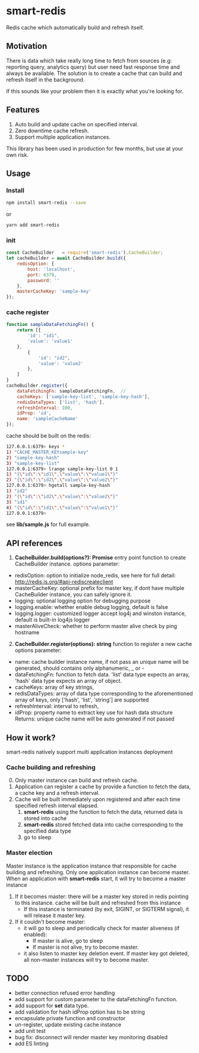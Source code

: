 # smart-redis

Redis cache which automatically build and refresh itself.

## Motivation
There is data which take really long time to fetch from sources (e.g: reporting query, analytics query) but user need fast response time and always be available. The solution is to create a cache that can build and refresh itself in the background.

If this sounds like your problem then it is exactly what you're looking for.

## Features
1. Auto build and update cache on specified interval.
2. Zero downtime cache refresh.
3. Support multiple application instances.

This library has been used in production for few months, but use at your own risk.

## Usage

### Install
```bash
npm install smart-redis --save
```
or
```bash
yarn add smart-redis
```
### init

```javascript
const CacheBuilder   = require('smart-redis').CacheBuilder;
let cacheBuilder = await CacheBuilder.build({
    redisOption: {
        host: 'localhost',
        port: 6379,
        password: ''
    },
    masterCacheKey: 'sample-key'
});
```

### cache register
```javascript
function sampleDataFetchingFn() {
    return [{
        'id': "id1",
        'value': 'value1'
    },
        {
            'id': "id2",
            'value': 'value2'
        },
    ]
}
cacheBuilder.register({
    dataFetchingFn: sampleDataFetchingFn,  // 
    cacheKeys: ['sample-key-list', 'sample-key-hash'],
    redisDataTypes: ['list', 'hash'],
    refreshInterval: 100,
    idProp: 'id',
    name: 'sampleCacheName'
});
```
cache should be built on the redis:
```bash
127.0.0.1:6379> keys *
1) "CACHE_MASTER_KEYsample-key"
2) "sample-key-hash"
3) "sample-key-list"
127.0.0.1:6379> lrange sample-key-list 0 1
1) "{\"id\":\"id1\",\"value\":\"value1\"}"
2) "{\"id\":\"id2\",\"value\":\"value2\"}"
127.0.0.1:6379> hgetall sample-key-hash
1) "id2"
2) "{\"id\":\"id2\",\"value\":\"value2\"}"
3) "id1"
4) "{\"id\":\"id1\",\"value\":\"value1\"}"
127.0.0.1:6379>
```

see **lib/sample.js** for full example.

## API references

1. **CacheBuilder.build(options?): Promise<CacheBuilder>**
entry point function to create CacheBuilder instance.
options parameter:
- redisOption: option to initialize node_redis, see here for full detail: http://redis.js.org/#api-rediscreateclient
- masterCacheKey: optional prefix for master key, if dont have multiple CacheBuilder instance, you can safely ignore it.
- logging: optional logging option for debugging purpose
- logging.enable: whether enable debug logging, default is false
- logging.logger: customized logger accept log4j and winston instance, default is built-in log4js logger
- masterAliveCheck: whether to perform master alive check by ping hostname

2. **CacheBuilder.register(options): string**
function to register a new cache
options parameter:
- name: cache builder instance name, if not pass an unique name will be generated, should contains only alphanumeric, _ or -
- dataFetchingFn: function to fetch data. 'list' data type expects an array, 'hash' data type expects an array of object.
- cacheKeys: array of key strings,
- redisDataTypes: array of data type corresponding to the aforementioned array of keys, only ['hash', 'list', 'string'] are supported
- refreshInterval: interval to refresh,
- idProp: property name to extract key use for hash data structure  
Returns: unique cache name will be auto generated if not passed

## How it work?

smart-redis natively support multi application instances deployment

### Cache building and refreshing
0. Only master instance can build and refresh cache.
1. Application can register a cache by provide a function to fetch the data, a cache key and a refresh interval.
2. Cache will be built immediately upon registered and after each time specified refresh interval elapsed.
    1. **smart-redis** using the function to fetch the data, returned data is stored into cache
    2. **smart-redis** stored fetched data into cache corresponding to the specified data type
    3. go to sleep

### Master election
Master instance is the application instance that responsible for cache building and refreshing. Only one application instance can become master.  
When an application with **smart-redis** start, it will try to become a master instance
1. If it becomes master: there will be a master key stored in redis pointing to this instance. cache will be built and refreshed from this instance
    - If this instance is terminated (by exit, SIGINT, or SIGTERM signal), it will release it master key.
2. If it couldn't become master:
    - it will go to sleep and periodically check for master aliveness (if enabled):
        - If master is alive, go to sleep
        - If master is not alive, try to become master.
    - it also listen to master key deletion event. If master key got deleted, all non-master instances will try to become master.

## TODO
- better connection refused error handling
- add support for custom parameter to the dataFetchingFn function.
- add support for **set** data type.
- add validation for hash idProp option has to be string
- encapsulate private function and constructor
- un-register, update existing cache instance
- add unit test
- bug fix: disconnect will render master key monitoring disabled
- add ES linting
